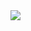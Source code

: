 <a href="https://github.com/harikanani/AutomateInstaPyBot/graphs/contributors">
  <img src="https://contrib.rocks/image?repo=harikanani/AutomateInstaPyBot" />
</a>
